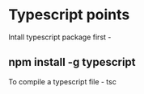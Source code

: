 # Typescript points

Intall typescript package first - 
## npm install -g typescript

To compile a typescript file - tsc <filename>